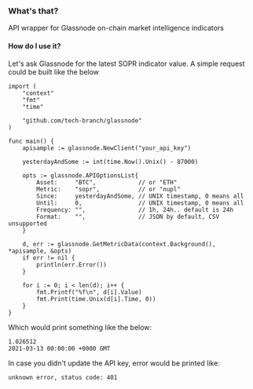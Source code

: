 ### What's that?

API wrapper for Glassnode on-chain market intelligence indicators

#### How do I use it?

Let's ask Glassnode for the latest SOPR indicator value. 
A simple request could be built like the below

```golang
import (
	"context"
	"fmt"
	"time"

	"github.com/tech-branch/glassnode"
)

func main() {
	apisample := glassnode.NewClient("your_api_key")

    yesterdayAndSome := int(time.Now().Unix() - 87000)

	opts := glassnode.APIOptionsList{
		Asset:     "BTC",            // or "ETH"
		Metric:    "sopr",           // or "nupl"
		Since:     yesterdayAndSome, // UNIX timestamp, 0 means all
		Until:     0,                // UNIX timestamp, 0 means all
		Frequency: "",               // 1h, 24h.. default is 24h
		Format:    "",               // JSON by default, CSV unsupported
	}

	d, err := glassnode.GetMetricData(context.Background(), *apisample, &opts)
	if err != nil {
		println(err.Error())
	}

	for i := 0; i < len(d); i++ {
		fmt.Printf("%f\n", d[i].Value)
		fmt.Print(time.Unix(d[i].Time, 0))
	}
}

```

Which would print something like the below:

```
1.026512
2021-03-13 00:00:00 +0000 GMT
```

In case you didn't update the API key, error would be printed like:

```
unknown error, status code: 401
```
